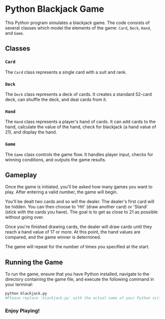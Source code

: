 # Python Blackjack Game

This Python program simulates a blackjack game. The code consists of several classes which model the elements of the game: `Card`, `Deck`, `Hand`, and `Game`.

## Classes

### `Card`

The `Card` class represents a single card with a suit and rank.

### `Deck`

The `Deck` class represents a deck of cards. It creates a standard 52-card deck, can shuffle the deck, and deal cards from it.

### `Hand`

The `Hand` class represents a player's hand of cards. It can add cards to the hand, calculate the value of the hand, check for blackjack (a hand value of 21), and display the hand.

### `Game`

The `Game` class controls the game flow. It handles player input, checks for winning conditions, and outputs the game results.

## Gameplay

Once the game is initiated, you'll be asked how many games you want to play. After entering a valid number, the game will begin.

You'll be dealt two cards and so will the dealer. The dealer's first card will be hidden. You can then choose to 'Hit' (draw another card) or 'Stand' (stick with the cards you have). The goal is to get as close to 21 as possible without going over.

Once you're finished drawing cards, the dealer will draw cards until they reach a hand value of 17 or more. At this point, the hand values are compared, and the game winner is determined.

The game will repeat for the number of times you specified at the start.

## Running the Game

To run the game, ensure that you have Python installed, navigate to the directory containing the game file, and execute the following command in your terminal:

```bash
python blackjack.py
#Please replace `blackjack.py` with the actual name of your Python script if you change it
```
### Enjoy Playing!
